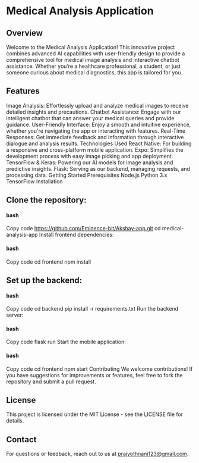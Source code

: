 # Medical Analysis Application
## Overview
Welcome to the Medical Analysis Application! This innovative project combines advanced AI capabilities with user-friendly design to provide a comprehensive tool for medical image analysis and interactive chatbot assistance. Whether you’re a healthcare professional, a student, or just someone curious about medical diagnostics, this app is tailored for you.

## Features
Image Analysis: Effortlessly upload and analyze medical images to receive detailed insights and precautions.
Chatbot Assistance: Engage with our intelligent chatbot that can answer your medical queries and provide guidance.
User-Friendly Interface: Enjoy a smooth and intuitive experience, whether you're navigating the app or interacting with features.
Real-Time Responses: Get immediate feedback and information through interactive dialogue and analysis results.
Technologies Used
React Native: For building a responsive and cross-platform mobile application.
Expo: Simplifies the development process with easy image picking and app deployment.
TensorFlow & Keras: Powering our AI models for image analysis and predictive insights.
Flask: Serving as our backend, managing requests, and processing data.
Getting Started
Prerequisites
Node.js
Python 3.x
TensorFlow
Installation
## Clone the repository:

#### bash
Copy code
https://github.com/Eminence-bit/Akshay-app.git
cd medical-analysis-app
Install frontend dependencies:

#### bash
Copy code
cd frontend
npm install
## Set up the backend:

#### bash
Copy code
cd backend
pip install -r requirements.txt
Run the backend server:

#### bash
Copy code
flask run
Start the mobile application:

#### bash
Copy code
cd frontend
npm start
Contributing
We welcome contributions! If you have suggestions for improvements or features, feel free to fork the repository and submit a pull request.

## License
This project is licensed under the MIT License - see the LICENSE file for details.

## Contact
For questions or feedback, reach out to us at prajyothnani123@gmail.com.

